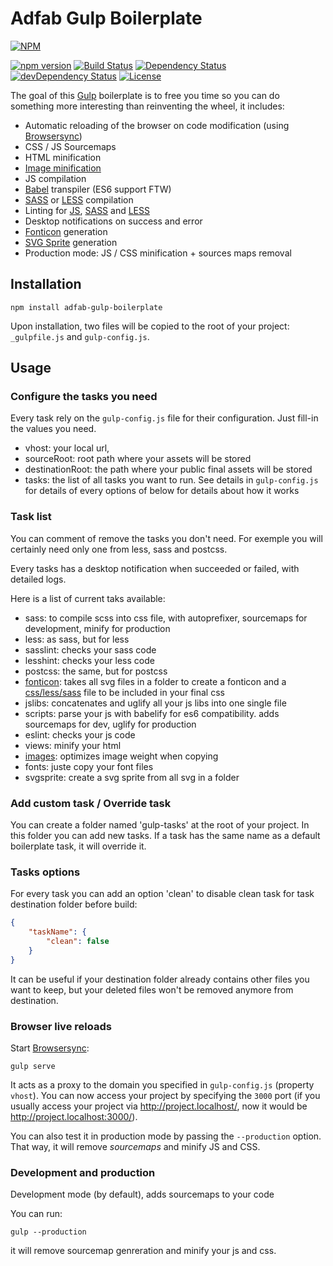 # Adfab Gulp Boilerplate

[![NPM](https://nodei.co/npm/adfab-gulp-boilerplate.png?compact=true)](https://npmjs.org/package/adfab-gulp-boilerplate)

[![npm version](https://badge.fury.io/js/adfab-gulp-boilerplate.svg)](http://badge.fury.io/js/adfab-gulp-boilerplate)
[![Build Status](https://travis-ci.org/AdFabConnect/adfab-gulp-boilerplate.svg?branch=master)](https://travis-ci.org/AdFabConnect/adfab-gulp-boilerplate)
[![Dependency Status](https://david-dm.org/AdFabConnect/adfab-gulp-boilerplate.svg?theme=shields.io)](https://david-dm.org/AdFabConnect/adfab-gulp-boilerplate)
[![devDependency Status](https://david-dm.org/AdFabConnect/adfab-gulp-boilerplate/dev-status.svg?theme=shields.io)](https://david-dm.org/AdFabConnect/adfab-gulp-boilerplate#info=devDependencies)
[![License](https://img.shields.io/badge/license-ISC-blue.svg)](https://raw.githubusercontent.com/AdFabConnect/adfab-gulp-boilerplate/master/LICENSE)

The goal of this [Gulp](http://gulpjs.com/) boilerplate is to free you time so you can do something more interesting than reinventing the wheel, it includes:

* Automatic reloading of the browser on code modification (using [Browsersync](https://www.browsersync.io/))
* CSS / JS Sourcemaps
* HTML minification
* [Image minification](https://www.npmjs.com/package/gulp-imagemin)
* JS compilation
* [Babel](https://babeljs.io/) transpiler (ES6 support FTW)
* [SASS](http://sass-lang.com/) or [LESS](http://lesscss.org/) compilation
* Linting for [JS](https://www.npmjs.com/package/gulp-eslint), [SASS](https://www.npmjs.com/package/gulp-sass-lint) and [LESS](https://www.npmjs.com/package/gulp-lesshint)
* Desktop notifications on success and error
* [Fonticon](gulp-iconfont) generation
* [SVG Sprite](gulp-svgstore) generation
* Production mode: JS / CSS minification + sources maps removal

## Installation

```shell
npm install adfab-gulp-boilerplate
```

Upon installation, two files will be copied to the root of your project: `_gulpfile.js` and `gulp-config.js`.

## Usage

### Configure the tasks you need

Every task rely on the `gulp-config.js` file for their configuration. Just fill-in the values you need.
* vhost: your local url,
* sourceRoot: root path where your assets will be stored
* destinationRoot: the path where your public final assets will be stored
* tasks: the list of all tasks you want to run. See details in `gulp-config.js` for details of every options of below for details about how it works 
 
### Task list

You can comment of remove the tasks you don't need. For exemple you will certainly need only one from less, sass and postcss.

Every tasks has a desktop notification when succeeded or failed, with detailed logs.

Here is a list of current taks available:
* sass: to compile scss into css file, with autoprefixer, sourcemaps for development, minify for production
* less: as sass, but for less
* sasslint: checks your sass code
* lesshint: checks your less code
* postcss: the same, but for postcss
* [fonticon](https://www.npmjs.com/package/gulp-iconfont): takes all svg files in a folder to create a fonticon and a [css/less/sass](https://www.npmjs.com/package/gulp-iconfont-css) file to be included in your final css
* jslibs: concatenates and uglify all your js libs into one single file
* scripts: parse your js with babelify for es6 compatibility. adds sourcemaps for dev, uglify for production
* eslint: checks your js code
* views: minify your html
* [images](https://www.npmjs.com/package/gulp-imagemin): optimizes image weight when copying
* fonts: juste copy your font files
* svgsprite: create a svg sprite from all svg in a folder

### Add custom task / Override task

You can create a folder named 'gulp-tasks' at the root of your project.
In this folder you can add new tasks. If a task has the same name as a default boilerplate task, it will override it.

### Tasks options

For every task you can add an option 'clean' to disable clean task for task destination folder before build:

```json
{
    "taskName": {
        "clean": false
    }
}
```

It can be useful if your destination folder already contains other files you want to keep, but your deleted files won't be removed anymore from destination.

### Browser live reloads

Start [Browsersync](https://www.browsersync.io/):

```shell
gulp serve
```

It acts as a proxy to the domain you specified in `gulp-config.js` (property `vhost`). You can now access your project by specifying the `3000` port (if you usually access your project via http://project.localhost/, now it would be http://project.localhost:3000/).

You can also test it in production mode by passing the `--production` option. That way, it will remove *sourcemaps* and minify JS and CSS.

### Development and production

Development mode (by default), adds sourcemaps to your code

You can run:
 
```shell
gulp --production
```

it will remove sourcemap genreration and minify your js and css.